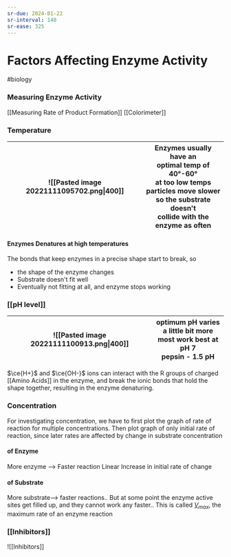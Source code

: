 ```yaml
---
sr-due: 2024-01-22
sr-interval: 140
sr-ease: 325
---
```

# Factors Affecting Enzyme Activity
#biology 

### Measuring Enzyme Activity
[[Measuring Rate of Product Formation]]
[[Colorimeter]]
### Temperature
| ![[Pasted image 20221111095702.png\|400]] |Enzymes usually have an <br>optimal temp of 40°-60°<br>at too low temps <br>particles move slower<br> so the substrate doesn't <br>collide with the enzyme as often      |
| ----------------------------------------- | --- |
#### Enzymes Denatures at high temperatures
The bonds that keep enzymes in a precise shape start to break, so
- the shape of the enzyme changes
- Substrate doesn't fit well
- Eventually not fitting at all, and enzyme stops working
### [[pH level]]
| ![[Pasted image 20221111100913.png\|400]] | optimum pH varies<br> a little bit more<br>most work best at pH 7<br> pepsin - 1.5 pH | 
| ----------------------------------------- | ------------------------------------------------------------------------------------- |
$\ce{H+}$ and $\ce{OH-}$ ions can interact with the R groups of charged [[Amino Acids]] in the enzyme, and break the ionic bonds that hold the shape together, resulting in the enzyme denaturing.
### Concentration 
For investigating concentration, we have to first plot the graph of rate of reaction for multiple concentrations.
Then plot graph of only initial rate of reaction, since later rates are affected by change in substrate concentration
#### of Enzyme
More enzyme --> Faster reaction
Linear Increase in initial rate of change
#### of Substrate
More substrate--> faster reactions..
But at some point the enzyme active sites get filled up, and they cannot work any faster.. 
This is called [$V_{max}$](Vmax.md), the maximum rate of an enzyme reaction  
### [[Inhibitors]]
![[Inhibitors]]
